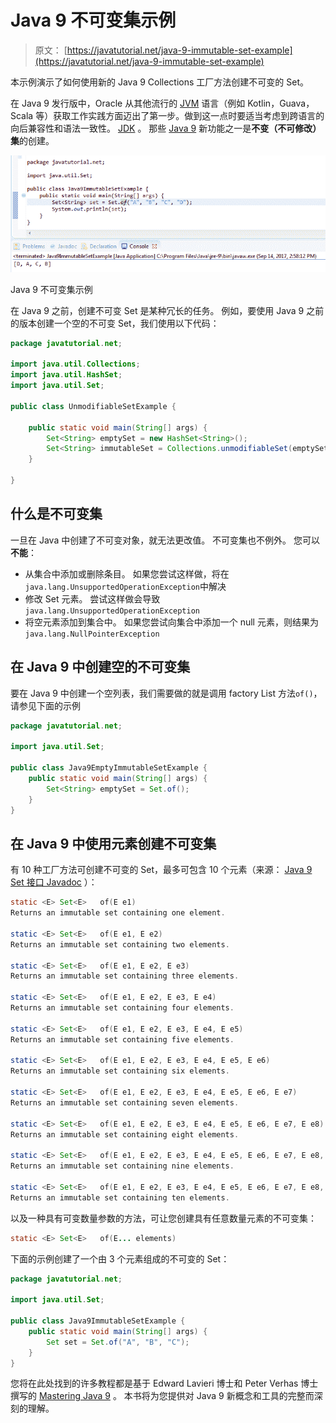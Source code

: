 # Java 9 不可变集示例

> 原文： [https://javatutorial.net/java-9-immutable-set-example](https://javatutorial.net/java-9-immutable-set-example)

本示例演示了如何使用新的 Java 9 Collections 工厂方法创建不可变的 Set。

在 Java 9 发行版中，Oracle 从其他流行的 [JVM](https://javatutorial.net/jvm-explained) 语言（例如 Kotlin，Guava，Scala 等）获取工作实践方面迈出了第一步。做到这一点时要适当考虑到跨语言的向后兼容性和语法一致性。 [JDK](https://javatutorial.net/install-java-8-jdk-on-ubuntu) 。 那些 [Java 9](https://javatutorial.net/install-java-9-eclipse) 新功能之一是**不变（不可修改）集**的创建。

![Java 9 immutable Set example](img/4d2542ece1b5678915e99fa4d01bad0f.jpg)

Java 9 不可变集示例

在 Java 9 之前，创建不可变 Set 是某种冗长的任务。 例如，要使用 Java 9 之前的版本创建一个空的不可变 Set，我们使用以下代码：

```java
package javatutorial.net;

import java.util.Collections;
import java.util.HashSet;
import java.util.Set;

public class UnmodifiableSetExample {

	public static void main(String[] args) {
		Set<String> emptySet = new HashSet<String>();
		Set<String> immutableSet = Collections.unmodifiableSet(emptySet);
	}

}
```

## 什么是不可变集

一旦在 Java 中创建了不可变对象，就无法更改值。 不可变集也不例外。 您可以**不能**：

*   从集合中添加或删除条目。 如果您尝试这样做，将在`java.lang.UnsupportedOperationException`中解决
*   修改 Set 元素。 尝试这样做会导致`java.lang.UnsupportedOperationException`
*   将空元素添加到集合中。 如果您尝试向集合中添加一个 null 元素，则结果为`java.lang.NullPointerException`

## 在 Java 9 中创建空的不可变集

要在 Java 9 中创建一个空列表，我们需要做的就是调用 factory List 方法`of()`，请参见下面的示例

```java
package javatutorial.net;

import java.util.Set;

public class Java9EmptyImmutableSetExample {
	public static void main(String[] args) {
		Set<String> emptySet = Set.of();
	}
}
```

## 在 Java 9 中使用元素创建不可变集

有 10 种工厂方法可创建不可变的 Set，最多可包含 10 个元素（来源： [Java 9 Set 接口 Javadoc](https://docs.oracle.com/javase/9/docs/api/java/util/Set.html) ）：

```java
static <E> Set<E>	of​(E e1)	
Returns an immutable set containing one element.

static <E> Set<E>	of​(E e1, E e2)	
Returns an immutable set containing two elements.

static <E> Set<E>	of​(E e1, E e2, E e3)	
Returns an immutable set containing three elements.

static <E> Set<E>	of​(E e1, E e2, E e3, E e4)	
Returns an immutable set containing four elements.

static <E> Set<E>	of​(E e1, E e2, E e3, E e4, E e5)	
Returns an immutable set containing five elements.

static <E> Set<E>	of​(E e1, E e2, E e3, E e4, E e5, E e6)	
Returns an immutable set containing six elements.

static <E> Set<E>	of​(E e1, E e2, E e3, E e4, E e5, E e6, E e7)	
Returns an immutable set containing seven elements.

static <E> Set<E>	of​(E e1, E e2, E e3, E e4, E e5, E e6, E e7, E e8)	
Returns an immutable set containing eight elements.

static <E> Set<E>	of​(E e1, E e2, E e3, E e4, E e5, E e6, E e7, E e8, E e9)	
Returns an immutable set containing nine elements.

static <E> Set<E>	of​(E e1, E e2, E e3, E e4, E e5, E e6, E e7, E e8, E e9, E e10)	
Returns an immutable set containing ten elements.
```

以及一种具有可变数量参数的方法，可让您创建具有任意数量元素的不可变集：

```java
static <E> Set<E>	of​(E... elements)
```

下面的示例创建了一个由 3 个元素组成的不可变的 Set：

```java
package javatutorial.net;

import java.util.Set;

public class Java9ImmutableSetExample {
	public static void main(String[] args) {
		Set set = Set.of("A", "B", "C");
	}
}
```

您将在此处找到的许多教程都是基于 Edward Lavieri 博士和 Peter Verhas 博士撰写的 [Mastering Java 9](https://www.amazon.com/Mastering-Java-reactive-modular-concurrent/dp/1786468735/ref=sr_1_3?ie=UTF8&qid=1520921208&sr=8-3&keywords=mastering+java+9) 。 本书将为您提供对 Java 9 新概念和工具的完整而深刻的理解。